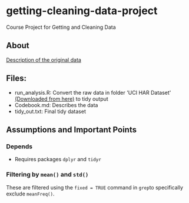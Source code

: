 # getting-cleaning-data-project
Course Project for Getting and Cleaning Data

## About

[Description of the original data](http://archive.ics.uci.edu/ml/datasets/Human+Activity+Recognition+Using+Smartphones)

## Files:

- run_analysis.R:  Convert the raw data in folder 'UCI HAR Dataset' [(Downloaded from here)](https://d396qusza40orc.cloudfront.net/getdata%2Fprojectfiles%2FUCI%20HAR%20Dataset.zip) to tidy output
- Codebook.md:  Describes the data
- tidy_out.txt:  Final tidy dataset

## Assumptions and Important Points

### Depends

- Requires packages `dplyr` and `tidyr`

### Filtering by `mean()` and `std()`

These are filtered using the `fixed = TRUE` command in `grep`to specifically exclude `meanFreq()`.
